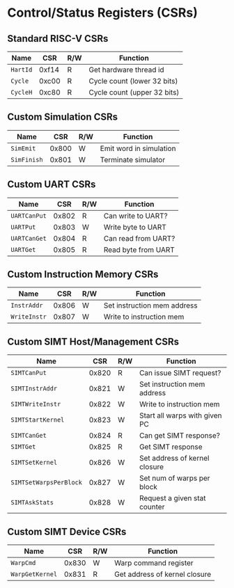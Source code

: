 # Control/Status Registers (CSRs)

## Standard RISC-V CSRs

  Name              | CSR    | R/W | Function
  ----------------- | ------ | --- | --------
  `HartId`          | 0xf14  | R   | Get hardware thread id
  `Cycle`           | 0xc00  | R   | Cycle count (lower 32 bits)
  `CycleH`          | 0xc80  | R   | Cycle count (upper 32 bits)

## Custom Simulation CSRs

  Name              | CSR    | R/W | Function
  ----------------- | ------ | --- | --------
  `SimEmit`         | 0x800  | W   | Emit word in simulation
  `SimFinish`       | 0x801  | W   | Terminate simulator

## Custom UART CSRs

  Name              | CSR    | R/W | Function
  ----------------- | ------ | --- | --------
  `UARTCanPut`      | 0x802  | R   | Can write to UART?
  `UARTPut`         | 0x803  | W   | Write byte to UART
  `UARTCanGet`      | 0x804  | R   | Can read from UART?
  `UARTGet`         | 0x805  | R   | Read byte from UART

## Custom Instruction Memory CSRs

  Name              | CSR    | R/W | Function
  ----------------- | ------ | --- | --------
  `InstrAddr`       | 0x806  | W   | Set instruction mem address
  `WriteInstr`      | 0x807  | W   | Write to instruction mem

## Custom SIMT Host/Management CSRs

  Name                   | CSR    | R/W | Function
  ---------------------- | ------ | --- | --------
  `SIMTCanPut`           | 0x820  | R   | Can issue SIMT request?
  `SIMTInstrAddr`        | 0x821  | W   | Set instruction mem address
  `SIMTWriteInstr`       | 0x822  | W   | Write to instruction mem
  `SIMTStartKernel`      | 0x823  | W   | Start all warps with given PC
  `SIMTCanGet`           | 0x824  | R   | Can get SIMT response?
  `SIMTGet`              | 0x825  | R   | Get SIMT response
  `SIMTSetKernel`        | 0x826  | W   | Set address of kernel closure
  `SIMTSetWarpsPerBlock` | 0x827  | W   | Set num of warps per block
  `SIMTAskStats`         | 0x828  | W   | Request a given stat counter

## Custom SIMT Device CSRs

  Name              | CSR    | R/W | Function
  ----------------- | ------ | --- | --------
  `WarpCmd`         | 0x830  | W   | Warp command register
  `WarpGetKernel`   | 0x831  | R   | Get address of kernel closure
